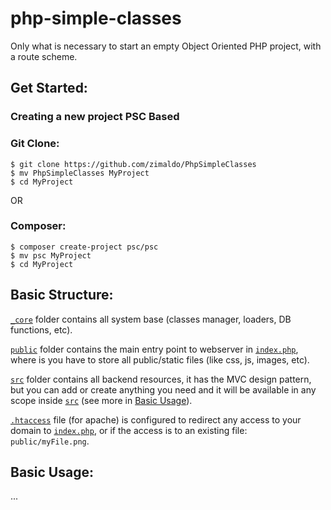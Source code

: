 # php-simple-classes

Only what is necessary to start an empty Object Oriented PHP project, with a route scheme.

## Get Started:

### Creating a new project PSC Based

### Git Clone:

```shell
$ git clone https://github.com/zimaldo/PhpSimpleClasses
$ mv PhpSimpleClasses MyProject
$ cd MyProject
```

OR

### Composer:

```shell
$ composer create-project psc/psc
$ mv psc MyProject
$ cd MyProject
```

## Basic Structure:

[`_core`](_core) folder contains all system base (classes manager, loaders, DB functions, etc).

[`public`](public) folder contains the main entry point to webserver in [`index.php`](public/index.php), where is you have to store all public/static files (like css, js, images, etc).

[`src`](src) folder contains all backend resources, it has the MVC design pattern, but you can add or create anything you need and it will be available in any scope inside [`src`](src) (see more in [Basic Usage](README.md#basicUsage)).

[`.htaccess`](.htaccess) file (for apache) is configured to redirect any access to your domain to [`index.php`](public/index.php), or if the access is to an existing file: `public/myFile.png`.

<div id="basicUsage"></div>

## Basic Usage:

...
